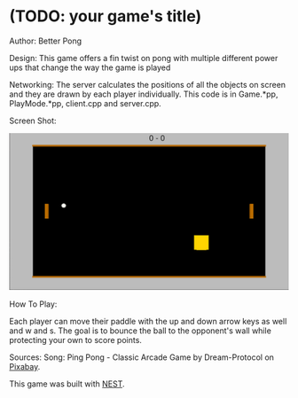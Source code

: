 # (TODO: your game's title)

Author: Better Pong

Design: This game offers a fin twist on pong with multiple different power ups that change the way the game is played

Networking: The server calculates the positions of all the objects on screen and they are drawn by each player individually. This code is in Game.*pp, PlayMode.*pp, client.cpp and server.cpp.

Screen Shot:

![Screen Shot](screenshot.png)

How To Play:

Each player can move their paddle with the up and down arrow keys as well and w and s. The goal is to bounce the ball to the opponent's wall while protecting your own to score points.

Sources: Song: Ping Pong - Classic Arcade Game by Dream-Protocol on [Pixabay](https://pixabay.com/music/video-games-ping-pong-classic-arcade-game-116818/).

This game was built with [NEST](NEST.md).

